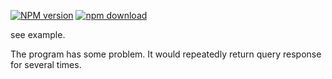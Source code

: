 [![NPM version][npm-image]][npm-url]
[![npm download][download-image]][download-url]

[npm-image]: https://img.shields.io/npm/v/setushare.svg?style=flat-square
[npm-url]: https://npmjs.org/package/setushare
[download-image]: https://img.shields.io/npm/dm/setushare.svg?style=flat-square
[download-url]: https://npmjs.org/package/setushare
see example.

The program has some problem. It would repeatedly return query response for
several times.
